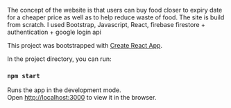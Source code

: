 The concept of the website is that users can buy food closer to expiry date for a cheaper price as well as to help reduce waste of food. The site is build from scratch. 
I used Bootstrap, Javascript, React, firebase firestore + authentication + google login api


This project was bootstrapped with [Create React App](https://github.com/facebook/create-react-app).

In the project directory, you can run:

### `npm start`

Runs the app in the development mode.\
Open [http://localhost:3000](http://localhost:3000) to view it in the browser.


